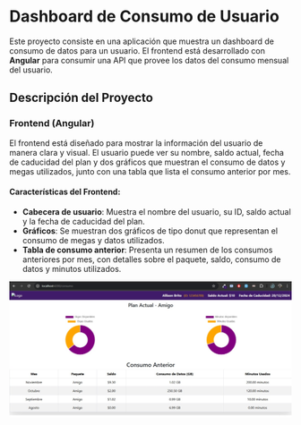 # Dashboard de Consumo de Usuario

Este proyecto consiste en una aplicación que muestra un dashboard de consumo de datos para un usuario. El frontend está desarrollado con **Angular** para consumir una API que provee los datos del consumo mensual del usuario.

## Descripción del Proyecto

### Frontend (Angular)

El frontend está diseñado para mostrar la información del usuario de manera clara y visual. El usuario puede ver su nombre, saldo actual, fecha de caducidad del plan y dos gráficos que muestran el consumo de datos y megas utilizados, junto con una tabla que lista el consumo anterior por mes. 

#### Características del Frontend:
- **Cabecera de usuario**: Muestra el nombre del usuario, su ID, saldo actual y la fecha de caducidad del plan.
- **Gráficos**: Se muestran dos gráficos de tipo donut que representan el consumo de megas y datos utilizados.
- **Tabla de consumo anterior**: Presenta un resumen de los consumos anteriores por mes, con detalles sobre el paquete, saldo, consumo de datos y minutos utilizados.


![Logo de mi proyecto](./imagen/capture.jpeg)